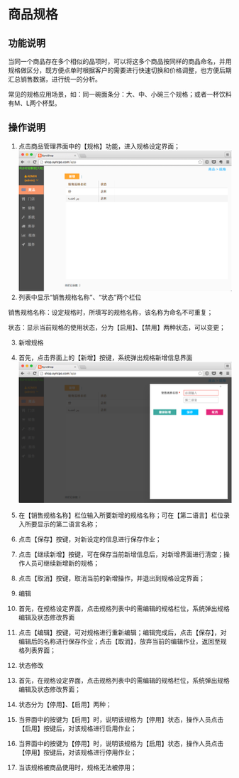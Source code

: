 # 商品规格

## 功能说明
当同一个商品存在多个相似的品项时，可以将这多个商品按同样的商品命名，并用规格做区分，既方便点单时根据客户的需要进行快速切换和价格调整，也方便后期汇总销售数据，进行统一的分析。

常见的规格应用场景，如：同一碗面条分：大、中、小碗三个规格；或者一杯饮料有M、L两个杯型。

## 操作说明

1. 点击商品管理界面中的【规格】功能，进入规格设定界面；
![](6.png)
2. 列表中显示“销售规格名称”、“状态”两个栏位

  销售规格名称：设定规格时，所填写的规格名称，该名称为命名不可重复；

  状态：显示当前规格的使用状态，分为【启用】、【禁用】两种状态，可以变更；

3. 新增规格

  1. 首先，点击界面上的【新增】按键，系统弹出规格新增信息界面
![](7.png)
  2. 在【销售规格名称】栏位输入所要新增的规格名称；可在【第二语言】栏位录入所要显示的第二语言名称；

  3. 点击【保存】按键，对新设定的信息进行保存作业；

  4. 点击【继续新增】按键，可在保存当前新增信息后，对新增界面进行清空；操作人员可继续新增新的规格；

  5. 点击【取消】按键，取消当前的新增操作，并退出到规格设定界面；

4. 编辑

  1. 首先，在规格设定界面，点击规格列表中的需编辑的规格栏位，系统弹出规格编辑及状态修改界面
  2. 点击【编辑】按键，可对规格进行重新编辑；编辑完成后，点击【保存】，对编辑后的名称进行保存作业；点击【取消】，放弃当前的编辑作业，返回至规格列表界面；

5. 状态修改

  1. 首先，在规格设定界面，点击规格列表中的需编辑的规格栏位，系统弹出规格编辑及状态修改界面；
  2. 状态分为【停用】、【启用】两种；
  3. 当界面中的按键为【启用】时，说明该规格为【停用】状态，操作人员点击【启用】按键后，对该规格进行启用作业；
  4. 当界面中的按键为【停用】时，说明该规格为【启用】状态，操作人员点击【停用】按键后，对该规格进行停用作业；
  5. 当该规格被商品使用时，规格无法被停用；


